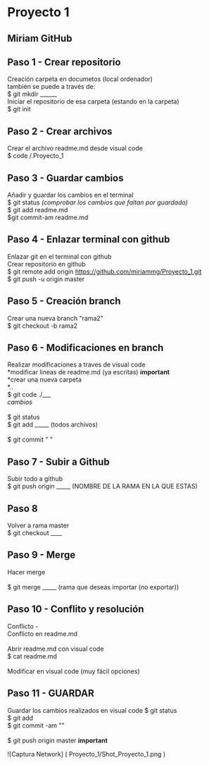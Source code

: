 # Proyecto 1 
## Miriam GitHub

## Paso 1 - Crear repositorio
Creación carpeta en documetos (local ordenador) <br> 
    también se puede a través de: <br> 
      $ git mkdir ______ <br> 
Iniciar el repositorio de esa carpeta (estando en la carpeta) <br> 
$ git init <br> 


## Paso 2 - Crear archivos 
Crear el archivo readme.md desde visual code <br> 
$ code /.Proyecto_1 <br> 

## Paso 3 - Guardar cambios
Añadir y guardar los cambios en el terminal <br> 
$ git status             *(comprobar los cambios que faltan por guardado)* <br> 
$ git add readme.md     <br> 
$git commit-am readme.md <br> 

## Paso 4 - Enlazar terminal con github
Enlazar git en el terminal con github <br> 
Crear repositorio en github <br> 
$ git remote add origin https://github.com/miriammg/Proyecto_1.git <br> 
$ git push -u origin master <br> 


## Paso 5 - Creación branch
Crear una nueva branch "rama2" <br> 
$ git checkout -b rama2 <br> 

## Paso 6 - Modificaciones en branch
Realizar modificaciones a traves de visual code  <br> 
*modificar lineas de readme.md (ya escritas) **important**   <br> 
*crear una nueva carpeta <br> 
*.. <br> 
$ git code ./___ <br> 
    *cambios* <br>  
$ git status <br> 
$ git add _____         (todos archivos)  <br>  
$ git commit "   " <br> 

## Paso 7 - Subir a Github
Subir todo a github <br> 
$ git push origin _____ (NOMBRE DE LA RAMA EN LA QUE ESTAS) <br> 

## Paso 8 
Volver a rama master <br> 
$ git checkout ____ <br> 

## Paso 9 - Merge
Hacer merge <br>  
$ git merge _____ (rama que deseas importar (no exportar)) <br> 


## Paso 10 - Conflito y resolución
Conflicto - <br> 
Conflicto en readme.md <br>  
Abrir readme.md con visual code <br> 
$ cat readme.md <br>  
Modificar en visual code (muy fácil opciones) <br> 

## Paso 11 - GUARDAR 
Guardar los cambios realizados en visual code
$ git status <br> 
$ git add <br> 
$ git commit -am "" <br>  
$ git push origin master   **important** <br> 


![Captura Network] ( Proyecto_1/Shot_Proyecto_1.png )

